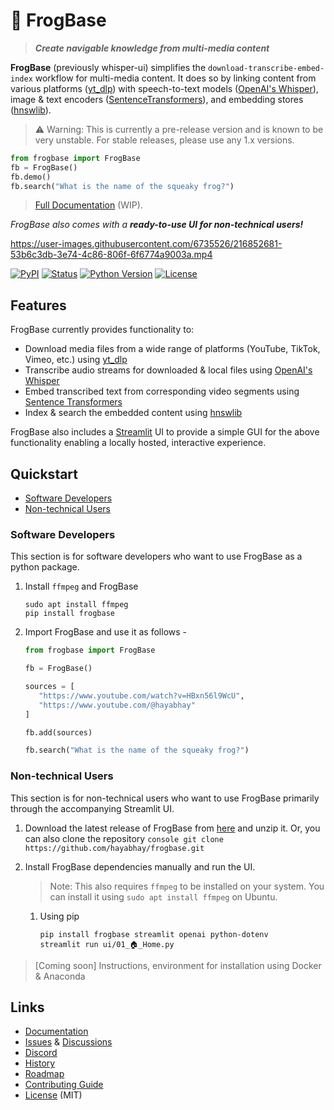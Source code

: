 # 🐸 FrogBase

> _**Create navigable knowledge from multi-media content**_

**FrogBase** (previously whisper-ui) simplifies the `download-transcribe-embed-index` workflow for multi-media content.
It does so by linking content from various platforms
([yt_dlp](https://github.com/yt-dlp/yt-dlp))
with speech-to-text models ([OpenAI's Whisper](https://github.com/openai/whisper)),
image & text encoders ([SentenceTransformers](https://github.com/UKPLab/sentence-transformers)),
and embedding stores ([hnswlib](https://github.com/nmslib/hnswlib)).

> ⚠️ Warning: This is currently a pre-release version and is known to be very unstable. For stable releases, please use any 1.x versions.

```python
from frogbase import FrogBase
fb = FrogBase()
fb.demo()
fb.search("What is the name of the squeaky frog?")
```

> [Full Documentation](https://hayabhay.github.io/frogbase/) (WIP).

_FrogBase also comes with a **ready-to-use UI for non-technical users!**_

https://user-images.githubusercontent.com/6735526/216852681-53b6c3db-3e74-4c86-806f-6f6774a9003a.mp4

[![PyPI](https://img.shields.io/pypi/v/frogbase.svg)][pypi_]
[![Status](https://img.shields.io/pypi/status/frogbase.svg)][status]
[![Python Version](https://img.shields.io/pypi/pyversions/frogbase)][python version]
[![License](https://img.shields.io/pypi/l/frogbase)][license]

[pypi_]: https://pypi.org/project/frogbase/
[status]: https://pypi.org/project/frogbase/
[python version]: https://pypi.org/project/frogbase
[license]: https://github.com/hayabhay/frogbase/blob/main/LICENSE

## Features

FrogBase currently provides functionality to:

- Download media files from a wide range of platforms (YouTube, TikTok, Vimeo, etc.) using [yt_dlp](https://github.com/yt-dlp/yt-dlp)
- Transcribe audio streams for downloaded & local files using [OpenAI's Whisper](https://openai.com/blog/whisper/)
- Embed transcribed text from corresponding video segments using [Sentence Transformers](https://www.sbert.net/)
- Index & search the embedded content using [hnswlib](https://github.com/nmslib/hnswlib)

FrogBase also includes a [Streamlit](https://streamlit.io/) UI to provide a simple GUI for the above functionality enabling a locally hosted, interactive experience.

## Quickstart

- [Software Developers](###Developers)
- [Non-technical Users](###Non-technical-Users)

### Software Developers

This section is for software developers who want to use FrogBase as a python package.

1. Install `ffmpeg` and FrogBase

   ```console
   sudo apt install ffmpeg
   pip install frogbase
   ```

2. Import FrogBase and use it as follows -

   ```python
   from frogbase import FrogBase

   fb = FrogBase()

   sources = [
      "https://www.youtube.com/watch?v=HBxn56l9WcU",
      "https://www.youtube.com/@hayabhay"
   ]

   fb.add(sources)

   fb.search("What is the name of the squeaky frog?")
   ```

### Non-technical Users

This section is for non-technical users who want to use FrogBase primarily through the accompanying Streamlit UI.

1. Download the latest release of FrogBase from [here](https://github.com/hayabhay/frogbase/archive/refs/heads/main.zip) and unzip it.
   Or, you can also clone the repository
   `console
git clone https://github.com/hayabhay/frogbase.git
`

2. Install FrogBase dependencies manually and run the UI.

   > Note: This also requires `ffmpeg` to be installed on your system. You can install it using `sudo apt install ffmpeg` on Ubuntu.

   1. Using pip

      ```console
      pip install frogbase streamlit openai python-dotenv
      streamlit run ui/01_🏠_Home.py
      ```

> [Coming soon] Instructions, environment for installation using Docker & Anaconda

## Links

- [Documentation](https://hayabhay.github.io/frogbase/)
- [Issues](https://github.com/hayabhay/frogbase/issues) & [Discussions](https://github.com/hayabhay/frogbase/discussions)
- [Discord](https://discord.gg/HKkpnx8pU)
- [History](docs/history.md)
- [Roadmap](docs/roadmap.md)
- [Contributing Guide](docs/contributing.md)
- [License](LICENSE) (MIT)

